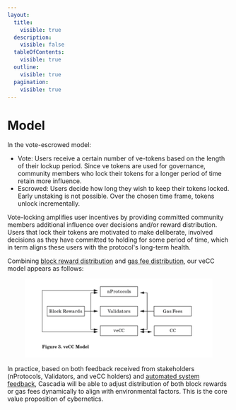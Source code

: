 ```yaml
---
layout:
  title:
    visible: true
  description:
    visible: false
  tableOfContents:
    visible: true
  outline:
    visible: true
  pagination:
    visible: true
---
```


# Model

In the vote-escrowed model:

* Vote: Users receive a certain number of ve-tokens based on the length of their lockup period.  Since ve tokens are used for governance, community members who lock their tokens for a longer period of time retain more influence.
* Escrowed: Users decide how long they wish to keep their tokens locked. Early unstaking is not possible.  Over the chosen time frame, tokens unlock incrementally.

Vote-locking amplifies user incentives by providing committed community members additional influence over decisions and/or reward distribution.  Users that lock their tokens are motivated to make deliberate, involved decisions as they have committed to holding for some period of time, which in term aligns these users with the protocol's long-term health.

Combining [block reward distribution](../../network/distribution/block-rewards.md) and [gas fee distribution](../../network/distribution/gas-fees.md), our veCC model appears as follows:

<figure><img src="../../.gitbook/assets/image.png" alt=""><figcaption></figcaption></figure>

In practice, based on both feedback received from stakeholders (nProtocols, Validators, and veCC holders) and [automated system feedback](../../cybernetics/system-design.md), Cascadia will be able to adjust distribution of both block rewards or gas fees dynamically to align with environmental factors. This is the core value proposition of cybernetics.
